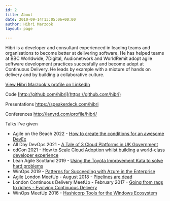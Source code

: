 ```yaml
---
id: 2
title: About
date: 2010-09-14T13:05:06+00:00
author: Hibri Marzook
layout: page

---
```


Hibri is a developer and consultant experienced in leading teams and organisations to become better at delivering software. He has helped teams at BBC Worldwide, 7Digital, Audionetwork and WorldRemit adopt agile software development practices succesfully and become adept at Continuous Delivery. He leads by example with a mixture of hands on delivery and by building a collaborative culture. 


 [View Hibri Marzook's profile on LinkedIn](http://uk.linkedin.com/in/hibri)

Code [http://github.com/hibri](https://github.com/hibri)

Presentations <https://speakerdeck.com/hibri>

Conferences <http://lanyrd.com/profile/hibri/>

Talks I've given

- Agile on the Beach 2022 - [How to create the conditions for an awesome DevEx](https://www.youtube.com/watch?v=nG4uDTRFpBo)
- All Day DevOps 2021 - [A Tale of 3 Cloud Platforms in UK Government](https://www.alldaydevops.com/addo-speakers/hibri-marzook-0)
- cdCon 2021 - [How to Scale Cloud Adoption whilst building a world-class developer experience](https://cdcon2021.sched.com/event/jngl/how-to-scale-cloud-adoption-whilst-building-a-world-class-developer-experience-hibri-marzook-ruchir-sanghavi-contino)
- Lean Agile Scotland 2019 - [Using the Toyota Improvement Kata to solve hard problems](https://2019.leanagile.scot/programme/using-toyota-improvement-kata-solve-hard-problems)
- WinOps 2019 - [Patterns for Succeeding with Azure in the Enterprise](https://www.winops.org/london/agenda/patternsforsucceeding.php)
- Agile London MeetUp - August 2018 - [Pipelines are dead](https://speakerdeck.com/hibri/pipelines-are-dead)
- London Continuous Delivery MeetUp - February 2017 - [Going from rags to riches - Evolving Continuous Delivery](https://www.youtube.com/watch?v=eYzk2BKeG9s)
- WinOps MeetUp 2016 - [Hashicorp Tools for the Windows Ecosystem](https://speakerdeck.com/hibri/hashicorp-tools-for-windows)
